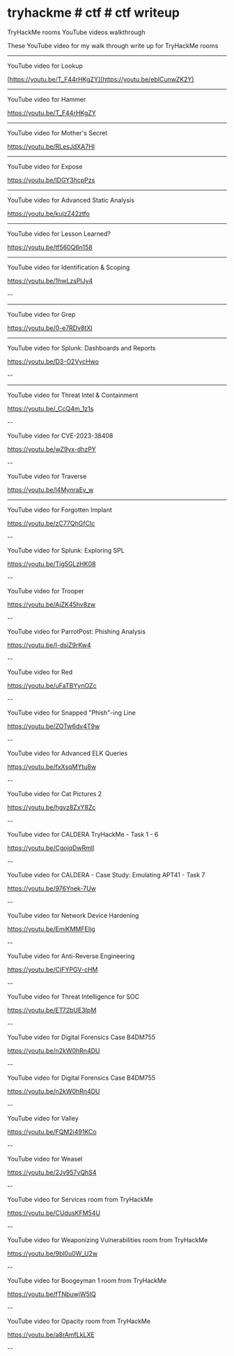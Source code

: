 # tryhackme # ctf # ctf writeup
TryHackMe rooms YouTube videos walkthrough

These YouTube video for my walk through write up for TryHackMe rooms

---

YouTube video for Lookup

[https://youtu.be/T_F44rHKgZY](https://youtu.be/ebICunwZK2Y)

---

YouTube video for Hammer

https://youtu.be/T_F44rHKgZY

---

YouTube video for Mother's Secret

https://youtu.be/RLesJdXA7HI

---

YouTube video for Expose

https://youtu.be/lDGY3hcpPzs

---

YouTube video for Advanced Static Analysis

https://youtu.be/kujzZ42ztfo

---
YouTube video for Lesson Learned? 

https://youtu.be/tf560Q6n158

---

YouTube video for Identification & Scoping

https://youtu.be/1hwLzsPlJy4

--

---
YouTube video for Grep 

https://youtu.be/0-e7RDv8tXI


---
YouTube video for Splunk: Dashboards and Reports 

https://youtu.be/D3-O2VycHwo

--

---
YouTube video for Threat Intel & Containment

https://youtu.be/_CcQ4m_1z1s

--

YouTube video for CVE-2023-38408 

https://youtu.be/wZ9yx-dhzPY

--

YouTube video for Traverse

https://youtu.be/l4MynraEy_w

---

YouTube video for Forgotten Implant

https://youtu.be/zC77QhGfCIc

--

YouTube video for Splunk: Exploring SPL

https://youtu.be/Tig5GLzHK08

--

YouTube video for Trooper

https://youtu.be/AjZK45hv8zw

--

YouTube video for ParrotPost: Phishing Analysis

https://youtu.be/I-dsjZ9rKw4

--

YouTube video for Red

https://youtu.be/uFaTBYynOZc

--

YouTube video for Snapped "Phish"-ing Line

https://youtu.be/ZOTw6dv4T9w

--

YouTube video for Advanced ELK Queries

https://youtu.be/fxXsqMYtu8w

--

YouTube video for Cat Pictures 2 

https://youtu.be/hgvz8ZxY8Zc

--

YouTube video for CALDERA TryHackMe - Task 1 - 6

https://youtu.be/CgojqDwRmlI

--

YouTube video for CALDERA - Case Study: Emulating APT41 - Task 7

https://youtu.be/976Ynek-7Uw

--

YouTube video for Network Device Hardening

https://youtu.be/EmiKMMFEIig

--

YouTube video for Anti-Reverse Engineering

https://youtu.be/CIFYPGV-cHM

--

YouTube video for Threat Intelligence for SOC

https://youtu.be/ET72bUE3IpM

--

YouTube video for Digital Forensics Case B4DM755

https://youtu.be/n2kW0hRn4DU

--

YouTube video for Digital Forensics Case B4DM755

https://youtu.be/n2kW0hRn4DU

--

YouTube video for Valley

https://youtu.be/FQM2i491KCo

--

YouTube video for Weasel

https://youtu.be/2Jv957vQhS4

--

YouTube video for Services room from TryHackMe

https://youtu.be/CUdusKFM54U

--

YouTube video for Weaponizing Vulnerabilities room from TryHackMe

https://youtu.be/9bl0u0W_U2w

--

YouTube video for Boogeyman 1 room from TryHackMe

https://youtu.be/fTNbuwjW5IQ

--

YouTube video for Opacity room from TryHackMe

https://youtu.be/a8rAmfLkLXE

--
